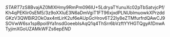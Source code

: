 $START$7zS8BvajAZ0MIXHmy9RmPm096lU+5LdryaTYunuXc02pTbSatvjcPf/Kh4qPEKlir0sEM5/3z9oXXluE3N6aDmVgiT1FT96xjxdPLNUblmuowkXPrzddGKzV3QWBiR2OkOax4ntLirK2uf6eAUpGcHrov6T22Iy8eZTMfurfrdQAwCJ9SOVwW6sx1spBpoi9Ya1nsdGoeebIsAqQ1q4ThSrr6bVzftYYHGTQgyA1DnwATyjimXGoUZAMkWFZs6ep$END$